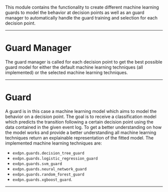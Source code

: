 This module contains the functionality to create different machine learning guards to model the behavior at decision points as well as an guard manager to automatically handle the guard training and selection for each decision point.

---
# Guard Manager #
The guard manager is called for each decision point to get the best possible guard model for either the default machine learning techniques (all implemented) or the selected machine learning techniques.

---
# Guard #
A guard is in this case a machine learning model which aims to model the behavior on a decision point. The goal is to receive a classification model which predicts the transition following a certain decision point using the data contained in the given event log. To get a better understanding on how the model works and provide a better understanding all machine learning techniques return an explainable representation of the fitted model. The implemented machine learning techniques are: 

- `exdpn.guards.decision_tree_guard`
- `exdpn.guards.logistic_regression_guard`
- `exdpn.guards.svm_guard`
- `exdpn.guards.neural_network_guard`
- `exdpn.guards.random_forest_guard`
- `exdpn.guards.xgboost_guard`.

---

